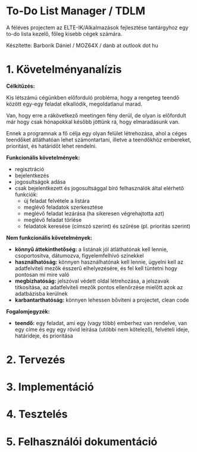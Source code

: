 # To-Do List Manager / TDLM

A féléves projectem az ELTE-IK/Alkalmazások fejlesztése tantárgyhoz egy to-do lista kezelő, főleg kisebb cégek számára.

Készítette: Barborik Dániel / MOZ64X / danb at outlook dot hu

# 1. Követelményanalízis

__Célkitűzés:__

Kis létszámú cégünkben előforduló probléma, hogy a rengeteg teendő között egy-egy feladat elkallódik, megoldatlanul marad.

Van, hogy erre a rákövetkező meetingen fény derül, de olyan is előfordult már hogy csak hónapokkal később jöttünk rá, hogy elmaradásunk van.

Ennek a programnak a fő célja egy olyan felület létrehozása, ahol a céges teendőket átláthatóan lehet számontartani, illetve a teendőkhöz embereket, prioritást, és határidőt lehet rendelni.

__Funkcionális követelmények:__

- regisztráció
- bejelentkezés
- jogosultságok adása
- csak bejelentkezett és jogosultsággal bíró felhasználók által elérhető funkciók:
  - új feladat felvétele a listára
  - meglévő feladatok szerkesztése
  - meglévő feladat lezárása (ha sikeresen végrehajtotta azt)
  - meglévő feladat törlése
  - feladatok keresése (címszó szerint) és szűrése (pl. prioritás szerint)

__Nem funkcionális követelmények:__

- __könnyű áttekinthetőség:__ a listának jól átláthatónak kell lennie, csoportosítva, dátumozva, figyelemfelhívó színekkel
- __használhatóság:__ könnyen használhatónak kell lennie, ügyelni kell az adatfelviteli mezők ésszerű elhelyezésére, és fel kell tüntetni hogy pontosan mi mire való
- __megbízhatóság:__ jelszóval védett oldal létrehozása, a jelszavak titkosítása, az adatfelviteli mezők pontos ellenőrzése mielőtt azok az adatbázisba kerülnek
- __karbantarthatóság:__ könnyen lehessen bővíteni a projectet, clean code

__Fogalomjegyzék:__

- __teendő:__ egy feladat, ami egy (vagy több) emberhez van rendelve, van egy címe és egy egy rövid leírása (utóbbi nem kötelező), felvételi ideje, határideje, és prioritása

# 2. Tervezés

# 3. Implementáció

# 4. Tesztelés

# 5. Felhasználói dokumentáció